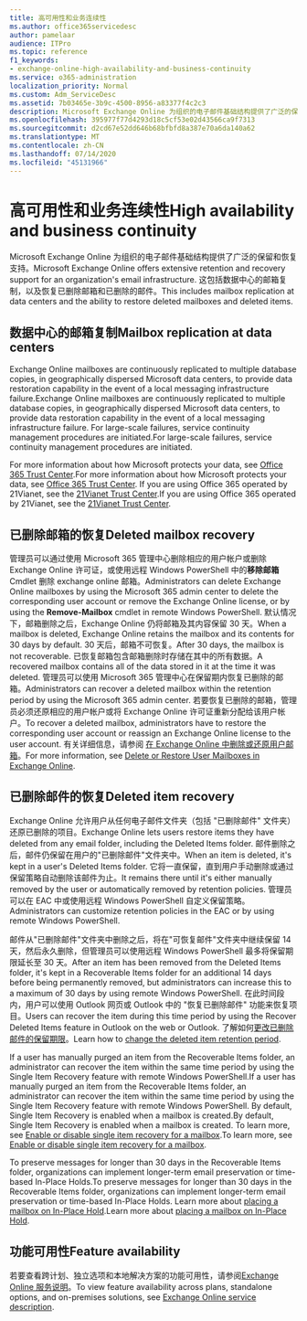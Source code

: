 ```yaml
---
title: 高可用性和业务连续性
ms.author: office365servicedesc
author: pamelaar
audience: ITPro
ms.topic: reference
f1_keywords:
- exchange-online-high-availability-and-business-continuity
ms.service: o365-administration
localization_priority: Normal
ms.custom: Adm_ServiceDesc
ms.assetid: 7b03465e-3b9c-4500-8956-a83377f4c2c3
description: Microsoft Exchange Online 为组织的电子邮件基础结构提供了广泛的保留和恢复支持。 这包括数据中心的邮箱复制，以及恢复已删除邮箱和已删除的邮件。
ms.openlocfilehash: 395977f77d4293d18c5cf53e02d43566ca9f7313
ms.sourcegitcommit: d2cd67e52dd646b68bfbfd8a387e70a6da140a62
ms.translationtype: MT
ms.contentlocale: zh-CN
ms.lasthandoff: 07/14/2020
ms.locfileid: "45131966"
---
```

# <a name="high-availability-and-business-continuity"></a><span data-ttu-id="2775a-104">高可用性和业务连续性</span><span class="sxs-lookup"><span data-stu-id="2775a-104">High availability and business continuity</span></span>

<span data-ttu-id="2775a-105">Microsoft Exchange Online 为组织的电子邮件基础结构提供了广泛的保留和恢复支持。</span><span class="sxs-lookup"><span data-stu-id="2775a-105">Microsoft Exchange Online offers extensive retention and recovery support for an organization's email infrastructure.</span></span> <span data-ttu-id="2775a-106">这包括数据中心的邮箱复制，以及恢复已删除邮箱和已删除的邮件。</span><span class="sxs-lookup"><span data-stu-id="2775a-106">This includes mailbox replication at data centers and the ability to restore deleted mailboxes and deleted items.</span></span>
  
## <a name="mailbox-replication-at-data-centers"></a><span data-ttu-id="2775a-107">数据中心的邮箱复制</span><span class="sxs-lookup"><span data-stu-id="2775a-107">Mailbox replication at data centers</span></span>

<span data-ttu-id="2775a-108">Exchange Online mailboxes are continuously replicated to multiple database copies, in geographically dispersed Microsoft data centers, to provide data restoration capability in the event of a local messaging infrastructure failure.</span><span class="sxs-lookup"><span data-stu-id="2775a-108">Exchange Online mailboxes are continuously replicated to multiple database copies, in geographically dispersed Microsoft data centers, to provide data restoration capability in the event of a local messaging infrastructure failure.</span></span> <span data-ttu-id="2775a-109">For large-scale failures, service continuity management procedures are initiated.</span><span class="sxs-lookup"><span data-stu-id="2775a-109">For large-scale failures, service continuity management procedures are initiated.</span></span>
  
<span data-ttu-id="2775a-110">For more information about how Microsoft protects your data, see [Office 365 Trust Center](https://go.microsoft.com/fwlink/p/?LinkId=299135).</span><span class="sxs-lookup"><span data-stu-id="2775a-110">For more information about how Microsoft protects your data, see [Office 365 Trust Center](https://go.microsoft.com/fwlink/p/?LinkId=299135).</span></span> <span data-ttu-id="2775a-111">If you are using Office 365 operated by 21Vianet, see the [21Vianet Trust Center](https://www.21vbluecloud.com/office365/trustcenter/onlineservices.mdl).</span><span class="sxs-lookup"><span data-stu-id="2775a-111">If you are using Office 365 operated by 21Vianet, see the [21Vianet Trust Center](https://www.21vbluecloud.com/office365/trustcenter/onlineservices.mdl).</span></span>
  
## <a name="deleted-mailbox-recovery"></a><span data-ttu-id="2775a-112">已删除邮箱的恢复</span><span class="sxs-lookup"><span data-stu-id="2775a-112">Deleted mailbox recovery</span></span>

<span data-ttu-id="2775a-113">管理员可以通过使用 Microsoft 365 管理中心删除相应的用户帐户或删除 Exchange Online 许可证，或使用远程 Windows PowerShell 中的**移除邮箱**Cmdlet 删除 exchange online 邮箱。</span><span class="sxs-lookup"><span data-stu-id="2775a-113">Administrators can delete Exchange Online mailboxes by using the Microsoft 365 admin center to delete the corresponding user account or remove the Exchange Online license, or by using the **Remove-Mailbox** cmdlet in remote Windows PowerShell.</span></span> <span data-ttu-id="2775a-114">默认情况下，邮箱删除之后，Exchange Online 仍将邮箱及其内容保留 30 天。</span><span class="sxs-lookup"><span data-stu-id="2775a-114">When a mailbox is deleted, Exchange Online retains the mailbox and its contents for 30 days by default.</span></span> <span data-ttu-id="2775a-115">30 天后，邮箱不可恢复。</span><span class="sxs-lookup"><span data-stu-id="2775a-115">After 30 days, the mailbox is not recoverable.</span></span> <span data-ttu-id="2775a-116">已恢复邮箱包含邮箱删除时存储在其中的所有数据。</span><span class="sxs-lookup"><span data-stu-id="2775a-116">A recovered mailbox contains all of the data stored in it at the time it was deleted.</span></span> <span data-ttu-id="2775a-117">管理员可以使用 Microsoft 365 管理中心在保留期内恢复已删除的邮箱。</span><span class="sxs-lookup"><span data-stu-id="2775a-117">Administrators can recover a deleted mailbox within the retention period by using the Microsoft 365 admin center.</span></span> <span data-ttu-id="2775a-118">若要恢复已删除的邮箱，管理员必须还原相应的用户帐户或将 Exchange Online 许可证重新分配给该用户帐户。</span><span class="sxs-lookup"><span data-stu-id="2775a-118">To recover a deleted mailbox, administrators have to restore the corresponding user account or reassign an Exchange Online license to the user account.</span></span> <span data-ttu-id="2775a-119">有关详细信息，请参阅 [在 Exchange Online 中删除或还原用户邮箱](https://go.microsoft.com/fwlink/p/?LinkId=286992)。</span><span class="sxs-lookup"><span data-stu-id="2775a-119">For more information, see [Delete or Restore User Mailboxes in Exchange Online](https://go.microsoft.com/fwlink/p/?LinkId=286992).</span></span>
  
## <a name="deleted-item-recovery"></a><span data-ttu-id="2775a-120">已删除邮件的恢复</span><span class="sxs-lookup"><span data-stu-id="2775a-120">Deleted item recovery</span></span>

<span data-ttu-id="2775a-121">Exchange Online 允许用户从任何电子邮件文件夹（包括 "已删除邮件" 文件夹）还原已删除的项目。</span><span class="sxs-lookup"><span data-stu-id="2775a-121">Exchange Online lets users restore items they have deleted from any email folder, including the Deleted Items folder.</span></span> <span data-ttu-id="2775a-122">邮件删除之后，邮件仍保留在用户的"已删除邮件"文件夹中。</span><span class="sxs-lookup"><span data-stu-id="2775a-122">When an item is deleted, it's kept in a user's Deleted Items folder.</span></span> <span data-ttu-id="2775a-123">它将一直保留，直到用户手动删除或通过保留策略自动删除该邮件为止。</span><span class="sxs-lookup"><span data-stu-id="2775a-123">It remains there until it's either manually removed by the user or automatically removed by retention policies.</span></span> <span data-ttu-id="2775a-124">管理员可以在 EAC 中或使用远程 Windows PowerShell 自定义保留策略。</span><span class="sxs-lookup"><span data-stu-id="2775a-124">Administrators can customize retention policies in the EAC or by using remote Windows PowerShell.</span></span>
  
<span data-ttu-id="2775a-125">邮件从"已删除邮件"文件夹中删除之后，将在"可恢复邮件"文件夹中继续保留 14 天，然后永久删除，但管理员可以使用远程 Windows PowerShell 最多将保留期限延长至 30 天。</span><span class="sxs-lookup"><span data-stu-id="2775a-125">After an item has been removed from the Deleted Items folder, it's kept in a Recoverable Items folder for an additional 14 days before being permanently removed, but administrators can increase this to a maximum of 30 days by using remote Windows PowerShell.</span></span> <span data-ttu-id="2775a-126">在此时间段内，用户可以使用 Outlook 网页或 Outlook 中的 "恢复已删除邮件" 功能来恢复项目。</span><span class="sxs-lookup"><span data-stu-id="2775a-126">Users can recover the item during this time period by using the Recover Deleted Items feature in Outlook on the web or Outlook.</span></span> <span data-ttu-id="2775a-127">了解如何[更改已删除邮件的保留期限](https://go.microsoft.com/fwlink/p/?LinkId=286940)。</span><span class="sxs-lookup"><span data-stu-id="2775a-127">Learn how to [change the deleted item retention period](https://go.microsoft.com/fwlink/p/?LinkId=286940).</span></span>
  
<span data-ttu-id="2775a-128">If a user has manually purged an item from the Recoverable Items folder, an administrator can recover the item within the same time period by using the Single Item Recovery feature with remote Windows PowerShell.</span><span class="sxs-lookup"><span data-stu-id="2775a-128">If a user has manually purged an item from the Recoverable Items folder, an administrator can recover the item within the same time period by using the Single Item Recovery feature with remote Windows PowerShell.</span></span> <span data-ttu-id="2775a-129">By default, Single Item Recovery is enabled when a mailbox is created.</span><span class="sxs-lookup"><span data-stu-id="2775a-129">By default, Single Item Recovery is enabled when a mailbox is created.</span></span> <span data-ttu-id="2775a-130">To learn more, see [Enable or disable single item recovery for a mailbox](https://go.microsoft.com/fwlink/p/?LinkID=286941).</span><span class="sxs-lookup"><span data-stu-id="2775a-130">To learn more, see [Enable or disable single item recovery for a mailbox](https://go.microsoft.com/fwlink/p/?LinkID=286941).</span></span>
  
<span data-ttu-id="2775a-131">To preserve messages for longer than 30 days in the Recoverable Items folder, organizations can implement longer-term email preservation or time-based In-Place Holds.</span><span class="sxs-lookup"><span data-stu-id="2775a-131">To preserve messages for longer than 30 days in the Recoverable Items folder, organizations can implement longer-term email preservation or time-based In-Place Holds.</span></span> <span data-ttu-id="2775a-132">Learn more about [placing a mailbox on In-Place Hold](https://go.microsoft.com/fwlink/p/?LinkId=271746).</span><span class="sxs-lookup"><span data-stu-id="2775a-132">Learn more about [placing a mailbox on In-Place Hold](https://go.microsoft.com/fwlink/p/?LinkId=271746).</span></span>
  
## <a name="feature-availability"></a><span data-ttu-id="2775a-133">功能可用性</span><span class="sxs-lookup"><span data-stu-id="2775a-133">Feature availability</span></span>

<span data-ttu-id="2775a-134">若要查看跨计划、独立选项和本地解决方案的功能可用性，请参阅[Exchange Online 服务说明](exchange-online-service-description.md)。</span><span class="sxs-lookup"><span data-stu-id="2775a-134">To view feature availability across plans, standalone options, and on-premises solutions, see [Exchange Online service description](exchange-online-service-description.md).</span></span>
  